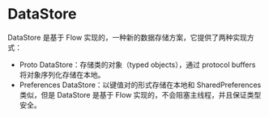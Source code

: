 # DataStore

DataStore 是基于 Flow 实现的，一种新的数据存储方案，它提供了两种实现方式：

* Proto DataStore：存储类的对象（typed objects），通过 protocol buffers 将对象序列化存储在本地。
* Preferences DataStore：以键值对的形式存储在本地和 SharedPreferences 类似，但是 DataStore 是基于 Flow 实现的，不会阻塞主线程，并且保证类型安全。


